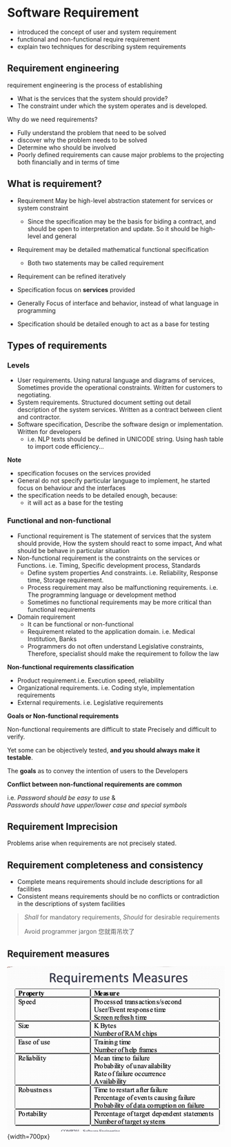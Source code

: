 # Software Requirement

- introduced the concept of user and system requirement
- functional and non-functional require requirement
- explain two techniques for describing system requirements

## Requirement engineering
requirement engineering is the process of establishing

- What is the services that the system should provide?
-  The constraint under which the system operates and is developed.

Why do we need requirements?

- Fully understand the problem that need to be solved
- discover why the problem needs to be solved
- Determine who should be involved
- Poorly defined requirements can cause major problems to the projecting both financially and in terms of time

## What is requirement?
- Requirement May be high-level abstraction statement for services or system constraint
    - Since the specification may be the basis for biding a contract, and should be open to interpretation and update. So it should be high-level and general
- Requirement may be detailed mathematical functional specification
    - Both two statements may be called requirement
- Requirement can be refined iteratively

- Specification focus on **services** provided
- Generally Focus of interface and behavior,  instead of what language in programming
- Specification should be detailed enough to act as a base for testing


## Types of requirements

### Levels
- User requirements. Using natural language and diagrams of services, Sometimes provide the operational constraints. Written for customers to negotiating.
- System requirements. Structured document setting out detail description of the system services. Written as a contract between client and contractor.
- Software specification, Describe the software design or implementation. Written for developers
    - i.e. NLP texts should be defined in UNICODE string. Using hash table to import code efficiency...
 
**Note**

- specification focuses on the services provided
- General do not specify particular language to implement, he started focus on behaviour and the interfaces
- the specification needs to be detailed enough, because:
    - it will act as a base for the testing

### Functional and non-functional
- Functional requirement is The statement of services that the system should provide, How the system should react to some impact, And what should be behave in particular situation
- Non-functional requirement is the constraints on the services or Functions. i.e. Timing, Specific development process, Standards
    - Define system properties And constraints. i.e. Reliability, Response time, Storage requirement.
    - Process requirement may also be malfunctioning requirements. i.e. The programming language or development method
    - Sometimes no functional requirements may be more critical than functional requirements
- Domain requirement
    - It can be functional or non-functional
    - Requirement related to the application domain. i.e. Medical Institution, Banks
    - Programmers do not often understand Legislative constraints, Therefore, specialist should make the requirement to follow the law

**Non-functional requirements classification**

- Product requirement.i.e. Execution speed, reliability
- Organizational requirements. i.e. Coding style, implementation requirements
- External requirements. i.e. Legislative requirements

**Goals or Non-functional requirements**  

Non-functional requirements are difficult to state Precisely and difficult to verify.

Yet some can be objectively tested, **and you should always make it testable**.

The **goals** as to convey the intention of users to the Developers

**Conflict between non-functional requirements are common**

i.e. *Password should be easy to use* &  
*Passwords should have upper/lower case and special symbols*



## Requirement Imprecision
Problems arise when requirements are not precisely stated.

## Requirement completeness and consistency
- Complete means requirements should include descriptions for all facilities
- Consistent means requirements should be no conflicts or contradiction in the descriptions of system facilities

> *Shall* for mandatory requirements, *Should* for desirable requirements
> 
> Avoid programmer jargon 您就甭吊坎了

## Requirement measures
![alt text](resources/image17.png){width=700px}
